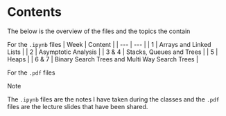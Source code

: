 # Contents
The below is the overview of the files and the topics the contain

For the `.ipynb` files
| Week | Content |
| --- | --- |
| 1 | Arrays and Linked Lists |
| 2 | Asymptotic Analysis |
| 3 & 4 | Stacks, Queues and Trees |
| 5 | Heaps |
| 6 & 7 | Binary Search Trees and Multi Way Search Trees |

For the `.pdf` files



>[!NOTE]
> The `.ipynb` files are the notes I have taken during the classes and the `.pdf` files are the lecture slides that have been shared.